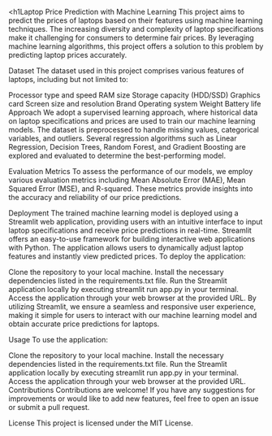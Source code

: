 <h1Laptop Price Prediction with Machine Learning</h1>
This project aims to predict the prices of laptops based on their features using machine learning techniques. The increasing diversity and complexity of laptop specifications make it challenging for consumers to determine fair prices. By leveraging machine learning algorithms, this project offers a solution to this problem by predicting laptop prices accurately.

Dataset
The dataset used in this project comprises various features of laptops, including but not limited to:

Processor type and speed
RAM size
Storage capacity (HDD/SSD)
Graphics card
Screen size and resolution
Brand
Operating system
Weight
Battery life
Approach
We adopt a supervised learning approach, where historical data on laptop specifications and prices are used to train our machine learning models. The dataset is preprocessed to handle missing values, categorical variables, and outliers. Several regression algorithms such as Linear Regression, Decision Trees, Random Forest, and Gradient Boosting are explored and evaluated to determine the best-performing model.

Evaluation Metrics
To assess the performance of our models, we employ various evaluation metrics including Mean Absolute Error (MAE), Mean Squared Error (MSE), and R-squared. These metrics provide insights into the accuracy and reliability of our price predictions.

Deployment
The trained machine learning model is deployed using a Streamlit web application, providing users with an intuitive interface to input laptop specifications and receive price predictions in real-time. Streamlit offers an easy-to-use framework for building interactive web applications with Python. The application allows users to dynamically adjust laptop features and instantly view predicted prices. To deploy the application:

Clone the repository to your local machine.
Install the necessary dependencies listed in the requirements.txt file.
Run the Streamlit application locally by executing streamlit run app.py in your terminal.
Access the application through your web browser at the provided URL.
By utilizing Streamlit, we ensure a seamless and responsive user experience, making it simple for users to interact with our machine learning model and obtain accurate price predictions for laptops.

Usage
To use the application:

Clone the repository to your local machine.
Install the necessary dependencies listed in the requirements.txt file.
Run the Streamlit application locally by executing streamlit run app.py in your terminal.
Access the application through your web browser at the provided URL.
Contributions
Contributions are welcome! If you have any suggestions for improvements or would like to add new features, feel free to open an issue or submit a pull request.

License
This project is licensed under the MIT License.

